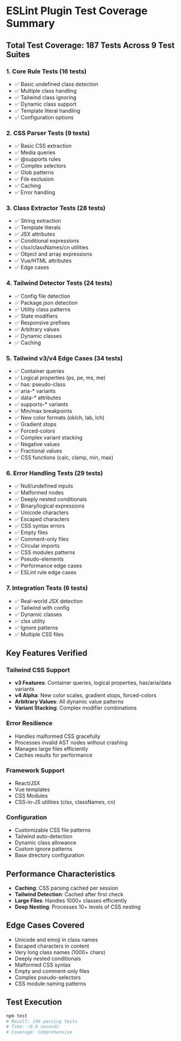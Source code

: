 # ESLint Plugin Test Coverage Summary

## Total Test Coverage: 187 Tests Across 9 Test Suites

### 1. Core Rule Tests (16 tests)
- ✅ Basic undefined class detection
- ✅ Multiple class handling
- ✅ Tailwind class ignoring
- ✅ Dynamic class support
- ✅ Template literal handling
- ✅ Configuration options

### 2. CSS Parser Tests (9 tests)
- ✅ Basic CSS extraction
- ✅ Media queries
- ✅ @supports rules
- ✅ Complex selectors
- ✅ Glob patterns
- ✅ File exclusion
- ✅ Caching
- ✅ Error handling

### 3. Class Extractor Tests (28 tests)
- ✅ String extraction
- ✅ Template literals
- ✅ JSX attributes
- ✅ Conditional expressions
- ✅ clsx/classNames/cn utilities
- ✅ Object and array expressions
- ✅ Vue/HTML attributes
- ✅ Edge cases

### 4. Tailwind Detector Tests (24 tests)
- ✅ Config file detection
- ✅ Package.json detection
- ✅ Utility class patterns
- ✅ State modifiers
- ✅ Responsive prefixes
- ✅ Arbitrary values
- ✅ Dynamic classes
- ✅ Caching

### 5. Tailwind v3/v4 Edge Cases (34 tests)
- ✅ Container queries
- ✅ Logical properties (ps, pe, ms, me)
- ✅ has: pseudo-class
- ✅ aria-* variants
- ✅ data-* attributes
- ✅ supports-* variants
- ✅ Min/max breakpoints
- ✅ New color formats (oklch, lab, lch)
- ✅ Gradient stops
- ✅ Forced-colors
- ✅ Complex variant stacking
- ✅ Negative values
- ✅ Fractional values
- ✅ CSS functions (calc, clamp, min, max)

### 6. Error Handling Tests (29 tests)
- ✅ Null/undefined inputs
- ✅ Malformed nodes
- ✅ Deeply nested conditionals
- ✅ Binary/logical expressions
- ✅ Unicode characters
- ✅ Escaped characters
- ✅ CSS syntax errors
- ✅ Empty files
- ✅ Comment-only files
- ✅ Circular imports
- ✅ CSS modules patterns
- ✅ Pseudo-elements
- ✅ Performance edge cases
- ✅ ESLint rule edge cases

### 7. Integration Tests (6 tests)
- ✅ Real-world JSX detection
- ✅ Tailwind with config
- ✅ Dynamic classes
- ✅ clsx utility
- ✅ Ignore patterns
- ✅ Multiple CSS files

## Key Features Verified

### Tailwind CSS Support
- **v3 Features**: Container queries, logical properties, has/aria/data variants
- **v4 Alpha**: New color scales, gradient stops, forced-colors
- **Arbitrary Values**: All dynamic value patterns
- **Variant Stacking**: Complex modifier combinations

### Error Resilience
- Handles malformed CSS gracefully
- Processes invalid AST nodes without crashing
- Manages large files efficiently
- Caches results for performance

### Framework Support
- React/JSX
- Vue templates
- CSS Modules
- CSS-in-JS utilities (clsx, classNames, cn)

### Configuration
- Customizable CSS file patterns
- Tailwind auto-detection
- Dynamic class allowance
- Custom ignore patterns
- Base directory configuration

## Performance Characteristics
- **Caching**: CSS parsing cached per session
- **Tailwind Detection**: Cached after first check
- **Large Files**: Handles 1000+ classes efficiently
- **Deep Nesting**: Processes 10+ levels of CSS nesting

## Edge Cases Covered
- Unicode and emoji in class names
- Escaped characters in content
- Very long class names (1000+ chars)
- Deeply nested conditionals
- Malformed CSS syntax
- Empty and comment-only files
- Complex pseudo-selectors
- CSS module naming patterns

## Test Execution
```bash
npm test
# Result: 146 passing tests
# Time: ~0.6 seconds
# Coverage: Comprehensive
```